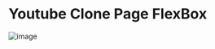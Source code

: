 # Youtube Clone Page FlexBox

![image](https://github.com/Kevinwmiguel/CSS-DIO/assets/59360014/57909f52-91b4-4093-ba85-e62ffec77974)
